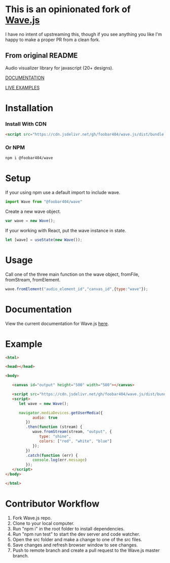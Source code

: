 # This is an opinionated fork of [Wave.js](https://foobar404.github.io/Wave.js/#/)
I have no intent of upstreaming this, though if you see anything you like I'm
happy to make a proper PR from a clean fork.

## From original README
Audio visualizer library for javascript
(20+ designs).

[DOCUMENTATION](https://foobar404.github.io/Wave.js/#/docs)

[LIVE EXAMPLES](https://foobar404.github.io/Wave.js/#/)


# Installation

<h3>Install With CDN</h3>

```html
<script src="https://cdn.jsdelivr.net/gh/foobar404/wave.js/dist/bundle.iife.js"></script>
```

<h3>Or NPM</h3>

```html
npm i @foobar404/wave
```

# Setup

<p>If your using npm use a default import to include wave.</p>

```javascript
import Wave from "@foobar404/wave"
```

<p>Create a new wave object.</p>

```javascript
var wave = new Wave();
```

<p>If your working with React, put the wave instance in state.</p>  

```javascript
let [wave] = useState(new Wave());
```


# Usage

<p>Call one of the three main function on the wave object, fromFile, fromStream, fromElement.</p>

```javascript
wave.fromElement("audio_element_id","canvas_id",{type:"wave"});
```

# Documentation

<p>View the current documentation for Wave.js <a href="https://foobar404.github.io/Wave.js/#/docs" target="_blank">here</a>.</p>

<h1>Example</h1>

```html
<html>

<head></head>

<body>

   <canvas id="output" height="500" width="500"></canvas>

   <script src="https://cdn.jsdelivr.net/gh/foobar404/wave.js/dist/bundle.iife.js"></script>
   <script>
      let wave = new Wave();

      navigator.mediaDevices.getUserMedia({
            audio: true
         })
         .then(function (stream) {
            wave.fromStream(stream, "output", {
               type: "shine",
               colors: ["red", "white", "blue"]
            });
         })
         .catch(function (err) {
            console.log(err.message)
         });
   </script>
</body>

</html>
```

# Contributor Workflow

<ol>
   <li>Fork Wave.js repo.</li>
   <li>Clone to your local computer.</li>
   <li>Run "npm i" in the root folder to install dependencies.</li>
   <li>Run "npm run test" to start the dev server and code watcher.</li>
   <li>Open the src folder and make a change to one of the src files.</li>
   <li>Save changes and refresh browser window to see changes.</li>
   <li>Push to remote branch and create a pull request to the Wave.js master branch.</li>
</ol>
